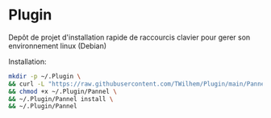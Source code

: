 # Plugin

Depôt de projet d'installation rapide de raccourcis clavier pour gerer son environnement linux (Debian)

Installation:
```bash
mkdir -p ~/.Plugin \
&& curl -L "https://raw.githubusercontent.com/TWilhem/Plugin/main/Pannel" -o ~/.Plugin/Pannel \
&& chmod +x ~/.Plugin/Pannel \
&& ~/.Plugin/Pannel install \
&& ~/.Plugin/Pannel
```